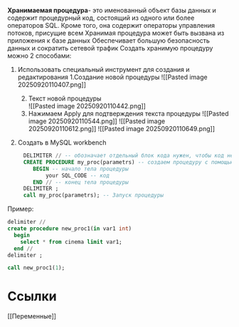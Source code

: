 **Хранимаемая процедура**- это именованный объект базы данных и содержит процедурный код, состоящий из одного или более операторов SQL. Кроме того, она содержит операторы управления потоков, присущие всем 
Хранимая процедура может быть вызвана из приложения к базе данных
Обеспечивает большую безопасность данных и сократить сетевой трафик 
Создать хранимую процедуру можно 2 способами:
1. Использовать специальный инструмент для создания и редактирования
	1.Создание новой процедуры
		 ![[Pasted image 20250920110407.png]]
		
	2. Текст новой процедуры  
		![[Pasted image 20250920110442.png]]
	3. Нажимаем Apply для подтверждения текста процедуры 
		![[Pasted image 20250920110544.png]]
		![[Pasted image 20250920110612.png]]
		![[Pasted image 20250920110649.png]]
1. Создать в MySQL workbench
``` SQL
	 DELIMITER // -- обозначает отдельный блок кода нужен, чтобы код не прирывался при выполнении кода в теле процедуры
	 CREATE PROCEDURE my_proc(parametrs) -- создаем процедуру с помощью команды CREATE аналогия с объявлением функций в С++
		BEGIN -- начало тела процедуры
			your SQL_CODE -- код
		END // -- конец тела процедуры
	 DELIMITER ;  
	 call my_proc(parametrs); -- Запуск процедуры
```
Пример:
``` SQL
delimiter //
create procedure new_proc1(in var1 int)
  begin 
    select * from cinema limit var1;
  end //
delimiter ;

call new_proc1(1); 
```
# Ссылки
[[Переменные]]

